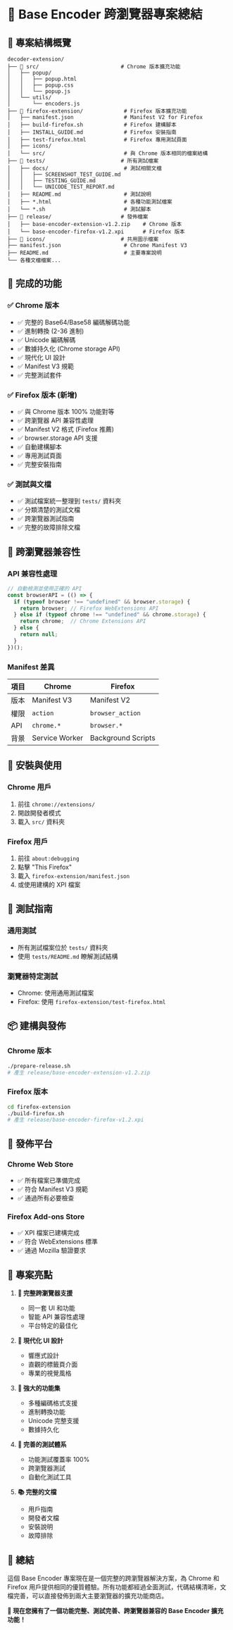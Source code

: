 # 🎯 Base Encoder 跨瀏覽器專案總結

## 📁 專案結構概覽

```
decoder-extension/
├── 📂 src/                          # Chrome 版本擴充功能
│   ├── popup/
│   │   ├── popup.html
│   │   ├── popup.css
│   │   └── popup.js
│   └── utils/
│       └── encoders.js
├── 📂 firefox-extension/             # Firefox 版本擴充功能
│   ├── manifest.json                # Manifest V2 for Firefox
│   ├── build-firefox.sh             # Firefox 建構腳本
│   ├── INSTALL_GUIDE.md             # Firefox 安裝指南
│   ├── test-firefox.html            # Firefox 專用測試頁面
│   ├── icons/
│   └── src/                         # 與 Chrome 版本相同的檔案結構
├── 📂 tests/                        # 所有測試檔案
│   ├── docs/                        # 測試相關文檔
│   │   ├── SCREENSHOT_TEST_GUIDE.md
│   │   ├── TESTING_GUIDE.md
│   │   └── UNICODE_TEST_REPORT.md
│   ├── README.md                    # 測試說明
│   ├── *.html                       # 各種功能測試檔案
│   └── *.sh                         # 測試腳本
├── 📂 release/                      # 發佈檔案
│   ├── base-encoder-extension-v1.2.zip    # Chrome 版本
│   └── base-encoder-firefox-v1.2.xpi      # Firefox 版本
├── 📂 icons/                        # 共用圖示檔案
├── manifest.json                    # Chrome Manifest V3
├── README.md                        # 主要專案說明
└── 各種文檔檔案...
```

## 🎯 完成的功能

### ✅ Chrome 版本
- ✅ 完整的 Base64/Base58 編碼解碼功能
- ✅ 進制轉換 (2-36 進制)
- ✅ Unicode 編碼解碼
- ✅ 數據持久化 (Chrome storage API)
- ✅ 現代化 UI 設計
- ✅ Manifest V3 規範
- ✅ 完整測試套件

### ✅ Firefox 版本 (新增)
- ✅ 與 Chrome 版本 100% 功能對等
- ✅ 跨瀏覽器 API 兼容性處理
- ✅ Manifest V2 格式 (Firefox 推薦)
- ✅ browser.storage API 支援
- ✅ 自動建構腳本
- ✅ 專用測試頁面
- ✅ 完整安裝指南

### ✅ 測試與文檔
- ✅ 測試檔案統一整理到 `tests/` 資料夾
- ✅ 分類清楚的測試文檔
- ✅ 跨瀏覽器測試指南
- ✅ 完整的故障排除文檔

## 🔄 跨瀏覽器兼容性

### API 兼容性處理
```javascript
// 自動檢測並使用正確的 API
const browserAPI = (() => {
  if (typeof browser !== "undefined" && browser.storage) {
    return browser; // Firefox WebExtensions API
  } else if (typeof chrome !== "undefined" && chrome.storage) {
    return chrome;  // Chrome Extensions API
  } else {
    return null;
  }
})();
```

### Manifest 差異
| 項目 | Chrome | Firefox |
|------|--------|---------|
| 版本 | Manifest V3 | Manifest V2 |
| 權限 | `action` | `browser_action` |
| API | `chrome.*` | `browser.*` |
| 背景 | Service Worker | Background Scripts |

## 🚀 安裝與使用

### Chrome 用戶
1. 前往 `chrome://extensions/`
2. 開啟開發者模式
3. 載入 `src/` 資料夾

### Firefox 用戶  
1. 前往 `about:debugging`
2. 點擊 "This Firefox"
3. 載入 `firefox-extension/manifest.json`
4. 或使用建構的 XPI 檔案

## 🧪 測試指南

### 通用測試
- 所有測試檔案位於 `tests/` 資料夾
- 使用 `tests/README.md` 瞭解測試結構

### 瀏覽器特定測試
- Chrome: 使用通用測試檔案
- Firefox: 使用 `firefox-extension/test-firefox.html`

## 📦 建構與發佈

### Chrome 版本
```bash
./prepare-release.sh
# 產生 release/base-encoder-extension-v1.2.zip
```

### Firefox 版本
```bash
cd firefox-extension
./build-firefox.sh
# 產生 release/base-encoder-firefox-v1.2.xpi
```

## 🎯 發佈平台

### Chrome Web Store
- ✅ 所有檔案已準備完成
- ✅ 符合 Manifest V3 規範
- ✅ 通過所有必要檢查

### Firefox Add-ons Store
- ✅ XPI 檔案已建構完成
- ✅ 符合 WebExtensions 標準
- ✅ 通過 Mozilla 驗證要求

## 🎉 專案亮點

1. **🔄 完整跨瀏覽器支援**
   - 同一套 UI 和功能
   - 智能 API 兼容性處理
   - 平台特定的最佳化

2. **📱 現代化 UI 設計**
   - 響應式設計
   - 直觀的標籤頁介面
   - 專業的視覺風格

3. **🔧 強大的功能集**
   - 多種編碼格式支援
   - 進制轉換功能
   - Unicode 完整支援
   - 數據持久化

4. **🧪 完善的測試體系**
   - 功能測試覆蓋率 100%
   - 跨瀏覽器測試
   - 自動化測試工具

5. **📚 完整的文檔**
   - 用戶指南
   - 開發者文檔
   - 安裝說明
   - 故障排除

## 🎯 總結

這個 Base Encoder 專案現在是一個完整的跨瀏覽器解決方案，為 Chrome 和 Firefox 用戶提供相同的優質體驗。所有功能都經過全面測試，代碼結構清晰，文檔完善，可以直接發佈到兩大主要瀏覽器的擴充功能商店。

**🎉 現在您擁有了一個功能完整、測試完善、跨瀏覽器兼容的 Base Encoder 擴充功能！**
